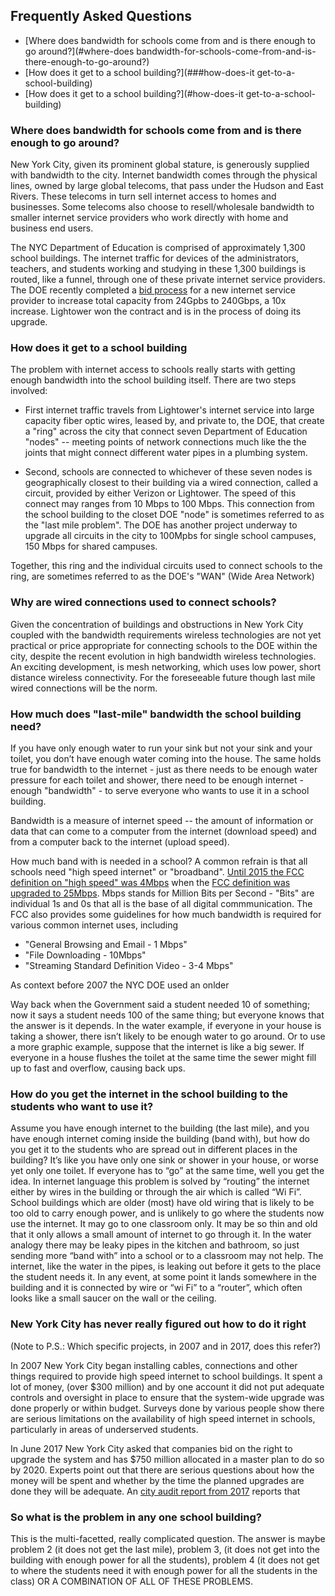 ## Frequently Asked Questions

* [Where does bandwidth for schools come from and is there enough to go around?](#where-does bandwidth-for-schools-come-from-and-is-there-enough-to-go-around?)
* [How does it get to a school building?](###how-does-it get-to-a-school-building)
* [How does it get to a school building?](#how-does-it get-to-a-school-building)

### Where does bandwidth for schools come from and is there enough to go around?
New York City, given its prominent global stature, is generously supplied with bandwidth to the city. Internet bandwidth comes through the physical lines, owned by large global telecoms, that pass under the Hudson and East Rivers. These telecoms in turn sell internet access to homes and businesses. Some telecoms also choose to resell/wholesale bandwidth to smaller internet service providers who work directly with home and business end users.

The NYC Department of Education is comprised of approximately 1,300 school buildings. The internet traffic for devices of the administrators, teachers, and students working and studying in these 1,300 buildings is routed, like a funnel, through one of these private internet service providers. The DOE recently completed a [bid process](https://a856-cityrecord.nyc.gov/RequestDetail/20170614013) for a new internet service provider to increase total capacity from 24Gpbs to 240Gbps, a 10x increase. Lightower won the contract and is in the process of doing its upgrade.

### How does it get to a school building
The problem with internet access to schools really starts with getting enough bandwidth into the school building itself. There are two steps involved:

* First internet traffic travels from Lightower's internet service into large capacity fiber optic wires, leased by, and private to, the DOE, that create a "ring" across the city that connect seven Department of Education "nodes" -- meeting points of network connections much like the the joints that might connect different water pipes in a plumbing system.

* Second, schools are connected to whichever of these seven nodes is geographically closest to their building via a wired connection, called a circuit, provided by either Verizon or Lightower. The speed of this connect may ranges from 10 Mbps to 100 Mbps. This connection from the school building to the closet DOE "node" is sometimes referred to as the "last mile problem". The DOE has another project underway to upgrade all circuits in the city to 100Mpbs for single school campuses, 150 Mbps for shared campuses.

Together, this ring and the individual circuits used to connect schools to the ring, are sometimes referred to as the DOE's "WAN" (Wide Area Network)

### Why are wired connections used to connect schools?
Given the concentration of buildings and obstructions in New York City coupled with the bandwidth requirements wireless technologies are not yet practical or price appropriate for connecting schools to the DOE within the city, despite the recent evolution in high bandwidth wireless technologies. An exciting development, is mesh networking, which uses low power, short distance wireless connectivity. For the foreseeable future though last mile wired connections will be the norm.


### How much does "last-mile" bandwidth the school building need?

If you have only enough water to run your sink but not your sink and your toilet, you don’t have enough water coming into the house. The same holds true for bandwidth to the internet - just as there needs to be enough water pressure for each toilet and shower, there need to be enough internet - enough "bandwidth" - to serve everyone who wants to use it in a school building.

Bandwidth is a measure of internet speed -- the amount of information or data that can come to a computer from the internet \(download speed\) and from a computer back to the internet \(upload speed\).  

How much band with is needed in a school? A common refrain is that all schools need "high speed internet" or "broadband". [Until 2015 the FCC definition on "high speed" was 4Mbps](https://www.nbcnews.com/tech/internet/faster-internet-fcc-sets-new-definition-broadband-speeds-n296276) when the [FCC definition was upgraded to 25Mbps](https://www.fcc.gov/reports-research/guides/broadband-speed-guide). Mbps stands for Million Bits per Second - "Bits" are individual 1s and 0s that all is the base of all digital commmunication. The FCC also provides some guidelines for how much bandwidth is required for various common internet uses, including
* "General Browsing and Email - 1 Mbps"
* "File Downloading - 10Mbps"
* "Streaming Standard Definition Video - 3-4 Mbps"

As context before 2007 the NYC DOE used an onlder



Way back when the Government said a student needed 10 of something; now it says a student needs 100 of the same thing; but everyone knows that the answer is it depends.  In the water example, if everyone in your house is taking a shower, there isn’t likely to be enough water to go around.  Or to use a more graphic example, suppose that the internet is like a big sewer.  If everyone in a house flushes the toilet at the same time the sewer might fill up to fast and overflow, causing back ups.

### How do you get the internet in the school building to the students who want to use it?

Assume you have enough internet to the building \(the last mile\), and you have enough internet coming inside the building \(band with\), but how do you get it to the students who are spread out in different places in the building?    It’s like you have only one sink or shower in your house, or worse yet only one toilet.  If everyone has to “go” at the same time, well you get the idea.  In internet language this problem is solved by  “routing” the internet either by wires in the building or through the air which is called “Wi Fi”.  School buildings which are older \(most\) have old wiring that is likely to be too old to carry enough power, and is unlikely to go where the students now use the internet.  It may go to one classroom only.  It may be so thin and old that it only allows a small amount of internet to go through it.  In the water analogy there may be  leaky pipes in the kitchen and bathroom, so just sending more “band with” into a school or to a classroom may not help.  The internet, like the water in the pipes, is leaking out before it gets to the place the student needs it.  In any event, at some point  it lands somewhere in the building and it is connected by wire or “wi Fi” to a “router”, which often looks like a small saucer on the wall or the ceiling.

### New York City has never really figured out how to do it right
(Note to P.S.: Which specific projects, in 2007 and in 2017, does this refer?)

In 2007 New York City began installing cables, connections and other things required to provide high speed internet to school buildings.  It spent a lot of money, \(over $300 million\) and by one account it did not put adequate controls and oversight in place to ensure that the system-wide upgrade was done properly or within budget.  Surveys done by various people show there are serious limitations on the availability of high speed internet in schools, particularly in areas of underserved students.

In June 2017 New York City asked that companies bid on the right to upgrade the system and has $750 million allocated in a master plan to do so by 2020.  Experts point out that there are serious questions about how the money will be spent and whether by the time the planned upgrades are done they will be adequate.  An [city audit report from 2017](https://comptroller.nyc.gov/wp-content/uploads/documents/SI16_082A.pdf) reports that

### So what is the problem in any one school building?

This is the multi-facetted, really complicated question.  The answer is maybe problem 2 \(it does not get the last mile\), problem 3, \(it does not get into the building with enough power for all the students\), problem 4 \(it does not get to where the students need it with enough power for all the students in the class\) OR A COMBINATION OF ALL OF THESE PROBLEMS.
